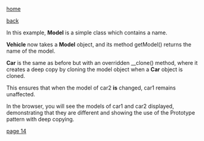 [home](./page01.md)

[back](./page10.md)

In this example, **Model** is a simple class which contains a name. 

**Vehicle** now takes a **Model** object, and its method getModel() returns the name of the model. 

**Car** is the same as before but with an overridden __clone() method, where it creates a deep copy by cloning the model object when a **Car** object is cloned. 

This ensures that when the model of car2 **is** changed, car1 remains unaffected.

In the browser, you will see the models of car1 and car2 displayed, demonstrating that they are different and showing the use of the Prototype pattern with deep copying.

[page 14](./page14.md)
